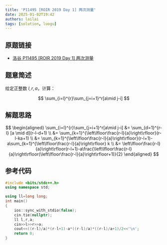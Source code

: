 ```yaml
---
title: 'P11495 [ROIR 2019 Day 1] 两次测量'
date: 2025-01-02T19:42
authors: lailai
tags: [solution, luogu]
---
```


## 原题链接

- [洛谷 P11495 [ROIR 2019 Day 1] 两次测量](https://www.luogu.com.cn/problem/P11495)

<!-- truncate -->

## 题意简述

给定正整数 $l,r,a$，计算：

$$
\sum_{i=l}^{r}\sum_{j=i+1}^r[a\mid j-i]
$$

## 解题思路

$$
\begin{aligned}
  \sum_{i=l}^{r}\sum_{j=i+1}^r[a\mid j-i] &= \sum_{d=1}^{r-l} [a \mid d](r-l-d+1) \\
  &= \sum_{k=1}^{\left\lfloor\frac{r-l}{a}\right\rfloor}(r-l-ka+1) \\
  &= \sum_{k=1}^{\left\lfloor\frac{r-l}{a}\right\rfloor}(r-l+1)-a\sum_{k=1}^{\left\lfloor\frac{r-l}{a}\right\rfloor} k \\
  &= \left\lfloor\frac{r-l}{a}\right\rfloor(r-l+1)-a\frac{\left\lfloor\frac{r-l}{a}\right\rfloor(\left\lfloor\frac{r-l}{a}\right\rfloor+1)}{2}
\end{aligned}
$$

## 参考代码

```cpp
#include <bits/stdc++.h>
using namespace std;

using ll=long long;
int main()
{
	ios::sync_with_stdio(false);
	cin.tie(nullptr);
	ll l,r,a;
	cin>>l>>r>>a;
	cout<<((r-l)/a)*(r-l+1)-a*((r-l)/a)*((r-l)/a+1)/2<<'\n';
	return 0;
}
```
